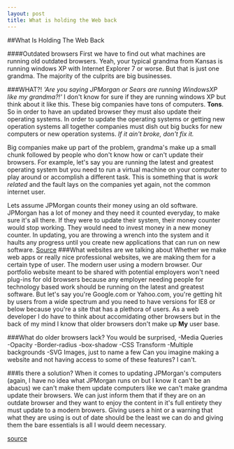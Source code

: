 ```yaml
---
layout: post
title: What is holding the Web back
---
```

##What Is Holding The Web Back

####Outdated browsers
First we have to find out what machines are running old outdated browsers. Yeah, your typical grandma from Kansas is running windows XP with Internet Explorer 7 or worse. But that is just one grandma. The majority of the culprits are big businesses.

###WHAT?!
*'Are you saying JPMorgan or Sears are running WindowsXP like my grandma?!'* I don't know for sure if they are running windows XP but think about it like this. These big companies have tons of computers. **Tons**. So in order to have an updated browser they must also update their operating systems. In order to update the operating systems or getting new operation systems all together companies must dish out big bucks for new computers or new operation systems. *If it ain't broke, don't fix it.*

Big companies make up part of the problem, grandma's make up a small chunk followed by people who don't know how or can't update their browsers. For example, let's say you are running the latest and greatest operating system but you need to run a virtual machine on your computer to play around or accomplish a different task. This is something that is *work related* and the fault lays on the companies yet again, not the common internet user. 

Lets assume JPMorgan counts their money using an old software. JPMorgan has a lot of money and they need it counted everyday, to make sure it's all there. If they were to update their system, their money counter would stop working. They would need to invest money in a new money counter. In updating, you are throwing a wrench into the system and it haults any progress until you create new applications that can run on new software. 
[Source](https://teamtreehouse.com/forum/why-do-people-stay-with-old-browsers)
###What websites are we talking about
Whether we make web apps or really nice professional websites, we are making them for a certain type of user. The modern user using a modern browser. Our portfolio website meant to be shared with potential employers won't need plug-ins for old browsers because any employer needing people for technology based work should be running on the latest and greatest software. But let's say you're Google.com or Yahoo.com, you're getting hit by users from a wide spectrum and you need to have versions for IE8 or below because you're a site that has a plethora of users. As a web developer I do have to think about accomidating other browsers but in the back of my mind I know that older browsers don't make up **My** user base. 

###What do older browsers lack?
You would be surprised,
-Media Queries
-Opacity
-Border-radius
-box-shadow
-CSS Transform
-Multiple backgrounds
-SVG Images, just to name a few
Can you imagine making a website and not having access to some of these features? I can't. 

###Is there a solution?
When it comes to updating JPMorgan's computers (again, I have no idea what JPMorgan runs on but I know it can't be an abacus) we can't make them update computers like we can't make grandma update their browsers. We can just inform them that if they are on an outdate browser and they want to enjoy the content in it's full entirety they must update to a modern browers. Giving users a hint or a warning that what they are using is out of date should be the least we can do and giving them the bare essentials is all I would deem necessary.

[source](http://www.smashingmagazine.com/2012/07/09/old-browsers-are-holding-back-the-web/)



